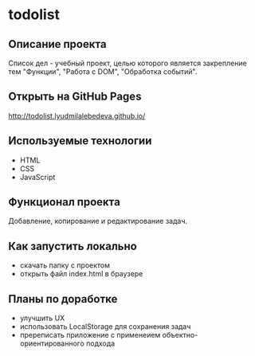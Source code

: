 # todolist

## Описание проекта

Список дел - учебный проект, целью которого является закрепление тем "Функции", "Работа с DOM", "Обработка событий".

## Открыть на GitHub Pages

http://todolist.lyudmilalebedeva.github.io/

## Используемые технологии

- HTML
- CSS
- JavaScript

## Функционал проекта

Добавление, копирование и редактирование задач.

## Как запустить локально

- скачать папку с проектом
- открыть файл index.html в браузере

## Планы по доработке

- улучшить UX
- использовать LocalStorage для сохранения задач
- пререписать приложение с применеием объектно-ориентированного подхода
